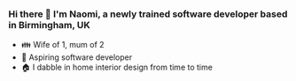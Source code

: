 ### Hi there 👋 I'm Naomi, a newly trained software developer based in Birmingham, UK 

- :family: Wife of 1, mum of 2
- 🌱 Aspiring software developer 
- :house: I dabble in home interior design from time to time


